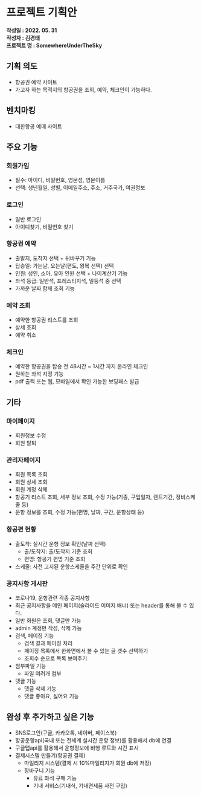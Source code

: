# 프로젝트 기획안
**작성일 : 2022. 05. 31**  
**작성자 : 김경태**  
**프로젝트 명 :  SomewhereUnderTheSky**

## 기획 의도 
- 항공권 예약 사이트
- 가고자 하는 목적지의 항공권을 조회, 예약, 체크인이 가능하다.

## 벤치마킹
- 대한항공 예매 사이트
  
## 주요 기능
### 회원가입
- 필수: 아이디, 비밀번호, 영문성, 영문이름
- 선택: 생년월일, 성별, 이메일주소, 주소, 거주국가, 여권정보

### 로그인
- 일반 로그인
- 아이디찾기, 비밀번호 찾기

### 항공권 예약
- 출발지, 도착지 선택 + 뒤바꾸기 기능
- 탑승일: 가는날, 오는날(편도, 왕복 선택) 선택
- 인원: 성인, 소아, 유아 인원 선택 + 나이계산기 기능
- 좌석 등급: 일반석, 프레스티지석, 일등석 중 선택
- 가까운 날짜 함께 조회 기능

### 예약 조회
- 예약한 항공권 리스트를 조회
- 상세 조회
- 예약 취소

### 체크인
- 예약한 항공권을 탑승 전 48시간 ~ 1시간 까지 온라인 체크인
- 원하는 좌석 지정 기능
- pdf 출력 또는 웹, 모바일에서 확인 가능한 보딩패스 발급

## 기타
### 마이페이지
- 회원정보 수정
- 회원 탈퇴

### 관리자페이지
- 회원 목록 조회
- 회원 상세 조회
- 회원 계정 삭제
- 항공기 리스트 조회, 세부 정보 조회, 수정 가능(기종, 구입일자, 렌트기간, 정비스케줄 등)
- 운항 정보를 조회, 수정 가능(편명, 날짜, 구간, 운항상태 등)

### 항공편 현황
- 출도착: 실시간 운항 정보 확인(날짜 선택)
  - 출/도착지: 출/도착지 기준 조회
  - 편명: 항공기 편명 기준 조회
- 스케줄: 사전 고지된 운항스케줄을 주간 단위로 확인

### 공지사항 게시판
- 코로나19, 운항관련 각종 공지사항
- 최근 공지사항을 메인 페이지(슬라이드 이미지 배너) 또는 header를 통해 볼 수 있다.
- 일반 회원은 조회, 댓글만 가능
- admin 계정만 작성, 삭제 가능
- 검색, 페이징 기능
  - 검색 결과 페이징 처리
  - 페이징 목록에서 한화면에서 볼 수 있는 글 갯수 선택하기
  - 조회수 순으로 목록 보여주기
- 첨부파일 기능
  - 파일 여려개 첨부
- 댓글 기능
  - 댓글 삭제 기능
  - 댓글 좋아요, 싫어요 기능

## 완성 후 추가하고 싶은 기능
- SNS로그인(구글, 카카오톡, 네이버, 페이스북)
- 항공운항api(국내 또는 전세계 실시간 운항 정보)를 활용해서 db에 연결
- 구글맵api를 활용해서 운항정보에 비행 루트와 시간 표시
- 결제시스템 만들기(항공권 결제)
  - 마일리지 시스템(결제 시 10%마일리지가 회원 db에 저장)
  - 장바구니 기능
    - 유료 좌석 구매 기능
    - 기내 서비스(기내식, 기내면세품 사전 구입)